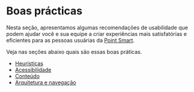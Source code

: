 # Boas prácticas

Nesta seção, apresentamos algumas recomendações de usabilidade que podem ajudar você e sua equipe a criar experiências mais satisfatórias e eficientes para as pessoas usuárias da [Point Smart](/developers/pt/docs/mp-point/integration-configuration/integrate-with-pdv/introduction).

Veja nas seções abaixo quais são essas boas práticas.

* [Heurísticas](/developers/pt/docs/mini-apps/best-practices/heuristics)
* [Acessibilidade](/developers/pt/docs/mini-apps/best-practices/accessibility)
* [Conteúdo](/developers/pt/docs/mini-apps/best-practices/content)
* [Arquitetura e navegação](/developers/pt/mini-apps/best-practices/architecture)